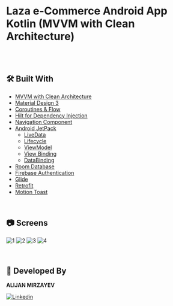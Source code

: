 # Laza e-Commerce Android App Kotlin (MVVM with Clean Architecture)

</br>

</br>

## 🛠 Built With
- [MVVM with Clean Architecture](https://www.toptal.com/android/android-apps-mvvm-with-clean-architecture) 
- [Material Design 3](https://m3.material.io/)
- [Coroutines & Flow](https://developer.android.com/kotlin/flow)
- [Hilt for Dependency Injection](https://developer.android.com/training/dependency-injection/hilt-android)
- [Navigation Component](https://developer.android.com/guide/navigation/navigation-getting-started)
- [Android JetPack](https://developer.android.com/jetpack)
    - [LiveData](https://developer.android.com/topic/libraries/architecture/livedata)
    - [Lifecycle](https://developer.android.com/topic/libraries/architecture/lifecycle)
    - [ViewModel](https://developer.android.com/topic/libraries/architecture/viewmodel)
    - [View Binding](https://developer.android.com/topic/libraries/view-binding)
    - [DataBinding](https://developer.android.com/topic/libraries/view-binding)
- [Room Database](https://developer.android.com/training/data-storage/room)
- [Firebase Authentication](https://firebase.google.com/docs/auth)
- [Glide](https://github.com/bumptech/glide)
- [Retrofit](https://square.github.io/retrofit)
- [Motion Toast](https://github.com/Spikeysanju/MotionToast)

</br>

## 📷 Screens
![1](https://github.com/alijanmirzayev/Laza_eCommerce_Android/assets/117976622/87b68283-ee18-4c5c-940d-678879ed4c64)
![2](https://github.com/alijanmirzayev/Laza_eCommerce_Android/assets/117976622/b37cd2bc-3678-4b90-bb46-9458dc4eb664)
![3](https://github.com/alijanmirzayev/Laza_eCommerce_Android/assets/117976622/ae592a6a-4418-4ca3-bd35-0fa6220e3e79)
![4](https://github.com/alijanmirzayev/Laza_eCommerce_Android/assets/117976622/13dac5e9-4de3-40cd-95cc-d239278fe05d)

</br>

## 👨 Developed By 

**ALIJAN MIRZAYEV**

[![Linkedin](https://www.vectorlogo.zone/logos/linkedin/linkedin-icon.svg)](https://www.linkedin.com/in/alijan-mirzayev/)
